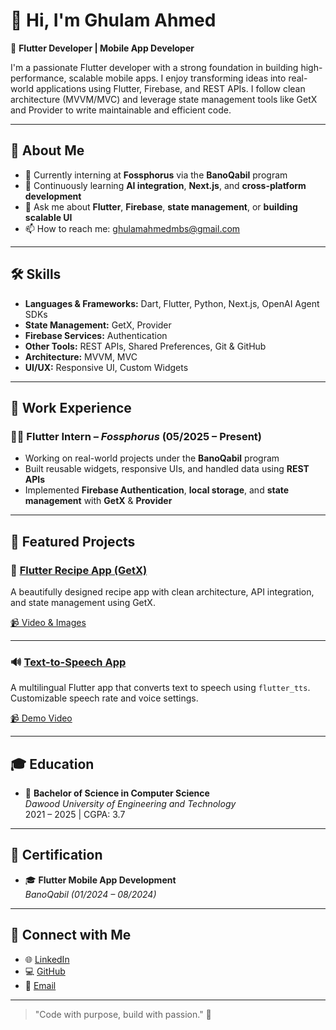 # 👋 Hi, I'm Ghulam Ahmed

🎯 **Flutter Developer | Mobile App Developer**

I'm a passionate Flutter developer with a strong foundation in building high-performance, scalable mobile apps. I enjoy transforming ideas into real-world applications using Flutter, Firebase, and REST APIs. I follow clean architecture (MVVM/MVC) and leverage state management tools like GetX and Provider to write maintainable and efficient code.

---

## 🚀 About Me

- 🔭 Currently interning at **Fossphorus** via the **BanoQabil** program
- 🌱 Continuously learning **AI integration**, **Next.js**, and **cross-platform development**
- 💬 Ask me about **Flutter**, **Firebase**, **state management**, or **building scalable UI**
- 📫 How to reach me: [ghulamahmedmbs@gmail.com](mailto:ghulamahmedmbs@gmail.com)

---

## 🛠️ Skills

- **Languages & Frameworks:** Dart, Flutter, Python, Next.js, OpenAI Agent SDKs
- **State Management:** GetX, Provider
- **Firebase Services:** Authentication
- **Other Tools:** REST APIs, Shared Preferences, Git & GitHub
- **Architecture:** MVVM, MVC
- **UI/UX:** Responsive UI, Custom Widgets

---

## 💼 Work Experience

### 👨‍💻 Flutter Intern – *Fossphorus* (05/2025 – Present)
- Working on real-world projects under the **BanoQabil** program
- Built reusable widgets, responsive UIs, and handled data using **REST APIs**
- Implemented **Firebase Authentication**, **local storage**, and **state management** with **GetX** & **Provider**

---

## 📱 Featured Projects

### 🍲 [Flutter Recipe App (GetX)](https://github.com/Ghulam-Ahmed-1357/Flutter_Food_Recipe_Getx)
A beautifully designed recipe app with clean architecture, API integration, and state management using GetX.

[📹 Video & Images](https://github.com/Ghulam-Ahmed-1357/Flutter_Food_Recipe_Getx/tree/main/Video)

---

### 🔊 [Text-to-Speech App](https://github.com/Ghulam-Ahmed-1357/text_to_speech)
A multilingual Flutter app that converts text to speech using `flutter_tts`. Customizable speech rate and voice settings.

[📹 Demo Video](https://github.com/user-attachments/assets/31c9444e-a8b8-4283-a1af-3ba16380db3e)

---

## 🎓 Education

- 🏫 **Bachelor of Science in Computer Science**  
  *Dawood University of Engineering and Technology*  
  2021 – 2025 | CGPA: 3.7

---

## 📜 Certification

- 🎓 **Flutter Mobile App Development**  
  *BanoQabil (01/2024 – 08/2024)*

---

## 🔗 Connect with Me

- 🌐 [LinkedIn](https://www.linkedin.com/in/ghulamahmed-01dev)
- 💻 [GitHub](https://github.com/Ghulam-Ahmed-1357)
- 📧 [Email](mailto:ghulamahmedmbs@gmail.com)

---

> "Code with purpose, build with passion." 🚀

